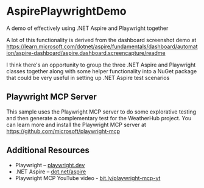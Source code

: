 # AspirePlaywrightDemo
A demo of effectively using .NET Aspire and Playwright together

A lot of this functionality is derived from the dashboard screenshot demo at https://learn.microsoft.com/dotnet/aspire/fundamentals/dashboard/automation/aspire-dashboard/aspire.dashboard.screencapture/readme

I think there's an opportunity to group the three .NET Aspire and Playwright classes together along with some helper functionality into a NuGet package that could be very useful in setting up .NET Aspire test scenarios

## Playwright MCP Server

This sample uses the Playwright MCP server to do some explorative testing and then generate a complementary test for the WeatherHub project.  You can learn more and install the Playwright MCP server at https://github.com/microsoft/playwright-mcp

## Additional Resources
- Playwright – [playwright.dev](playwright.dev)
- .NET Aspire – [dot.net/aspire](dot.net/aspire)
- Playwright MCP YouTube video - [bit.ly/playwright-mcp-yt](bit.ly/playwright-mcp-yt)
